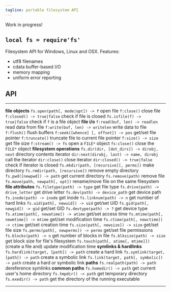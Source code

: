 ```yaml
---
tagline: portable filesystem API
---
```


<warn>Work in progress!</warn>

## `local fs = require'fs'`

Filesystem API for Windows, Linux and OSX. Features:

  * utf8 filenames
  * cdata buffer-based I/O
  * memory mapping
  * uniform error reporting

## API

-------------------------------------------- -----------------------------------------------
__file objects__
`fs.open(path[, mode|opt]) -> f`             open file
`f:close()`                                  close file
`f:closed() -> true|false`                   check if file is closed
`fs.isfile(f) -> true|false`                 check if `f` is a file object
__file i/o__
`f:read(buf, len) -> readlen`                read data from file
`f:write(buf, len) -> writelen`              write data to file
`f:flush()`                                  flush buffers
`f:seek([whence] [, offset]) -> pos`         get/set file pointer
`f:truncate()`                               truncate file to current file pointer
`f:size() -> size`                           get file size
`f:stream() -> fs`                           open a `FILE*` object
`fs:close()`                                 close the `FILE*` object
__filesystem operations__
`fs.dir(dir, [dot_dirs]) -> dirobj, next`    directory contents iterator
`dir:next(dirobj, last) -> name, dirobj`     call the iterator
`dir:close()`                                close iterator
`dir:closed() -> true|false`                 check if iterator is closed
`fs.mkdir(path, [recursive][, perms])`       make directory
`fs.rmdir(path, [recursive])`                remove empty directory
`fs.pwd([newpwd]) -> path`                   get current directory
`fs.remove(path)`                            remove file
`fs.move(path, newpath[, opt])`              rename/move file on the same filesystem
__file attributes__
`fs.filetype(path) -> type`                  get file type
`fs.drive(path) -> drive_letter`             get drive letter
`fs.dev(path) -> device_path`                get device path
`fs.inode(path) -> inode`                    get inode
`fs.linknum(path) -> n`                      get number of hard links
`fs.uid(path[, newuid]) -> uid`              get/set UID
`fs.gid(path[, newgid]) -> gid`              get/set GID
`fs.devtype(path) -> ?`                      get device type
`fs.atime(path[, newatime]) -> atime`        get/set access time
`fs.mtime(path[, newmtime]) -> mtime`        get/set modification time
`fs.ctime(path[, newctime]) -> ctime`        get/set creation time
`fs.size(path[, newsize]) -> size`           get/set file size
`fs.perms(path[, newperms]) -> perms`        get/set file permissions
`fs.blocks(path) -> n`                       get number of blocks in file
`fs.blksize(path) -> size`                   get block size for file's filesystem
`fs.touch(path[, atime[, mtime]])`           (create a file and) update modification time
__symlinks & hardlinks__
`fs.hardlink(target, [path]) -> path`        create a hard link
`fs.symlink(target, [path]) -> path`         create a symbolic link
`fs.link(target, path[, symbolic]) -> path`  create a hard or symbolic link
__paths__
`fs.realpath(path) -> path`                  dereference symlinks
__common paths__
`fs.homedir() -> path`                       get current user's home directory
`fs.tmpdir() -> path`                        get temporary directory
`fs.exedir() -> path`                        get the directory of the running executable
-------------------------------------------- -----------------------------------------------

